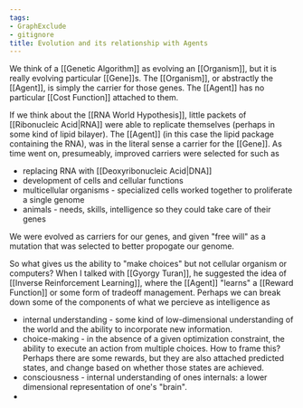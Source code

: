 ```yaml
---
tags:
- GraphExclude
- gitignore
title: Evolution and its relationship with Agents
---
```


 
We think of a [[Genetic Algorithm]] as evolving an [[Organism]], but it is really evolving particular [[Gene]]s. The [[Organism]], or abstractly the [[Agent]], is simply the carrier for those genes. The [[Agent]] has no particular [[Cost Function]] attached to them. 

If we think about the [[RNA World Hypothesis]], little packets of [[Ribonucleic Acid|RNA]] were able to replicate themselves (perhaps in some kind of lipid bilayer). The [[Agent]] (in this case the lipid package containing the RNA), was in the literal sense a carrier for the [[Gene]]. As time went on, presumeably, improved carriers were selected for such as
- replacing RNA with [[Deoxyribonucleic Acid|DNA]]
- development of cells and cellular functions
- multicellular organisms - specialized cells worked together to proliferate a single genome
- animals - needs, skills, intelligence so they could take care of their genes

We were evolved as carriers for our genes, and given "free will" as a mutation that was selected to better propogate our genome.

So what gives us the ability to "make choices" but not cellular organism or computers? When I talked with [[Gyorgy Turan]], he suggested the idea of [[Inverse Reinforcement Learning]], where the [[Agent]] "learns" a [[Reward Function]] or some form of tradeoff management. Perhaps we can break down some of the components of what we percieve as intelligence as
- internal understanding - some kind of low-dimensional understanding of the world and the ability to incorporate new information.
- choice-making - in the absence of a given optimization constraint, the ability to execute an action from multiple choices. How to frame this? Perhaps there are some rewards, but they are also attached predicted states, and change based on whether those states are achieved.
- consciousness - internal understanding of ones internals: a lower dimensional representation of one's "brain".
-
